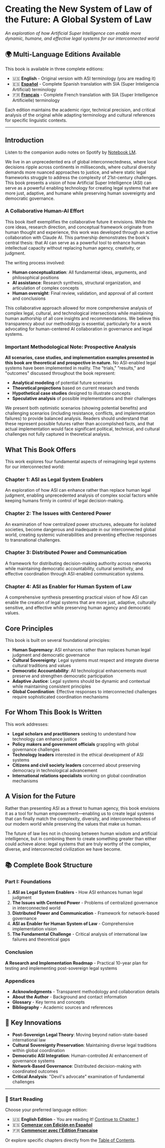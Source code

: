 # Creating the New System of Law of the Future: A Global System of Law

*An exploration of how Artificial Super Intelligence can enable more dynamic, humane, and effective legal systems for our interconnected world*

## 🌍 Multi-Language Editions Available

This book is available in three complete editions:

- 🇺🇸 **English** - Original version with ASI terminology (you are reading it)
- 🇪🇸 **[Español](https://eladem.gitbook.io/legal-utopy/es/)** - Complete Spanish translation with SIA (Super Inteligencia Artificial) terminology  
- 🇫🇷 **[Français](https://eladem.gitbook.io/legal-utopy/fr/)** - Complete French translation with SIA (Super Intelligence Artificielle) terminology

Each edition maintains the academic rigor, technical precision, and critical analysis of the original while adapting terminology and cultural references for specific linguistic contexts.

---

## Introduction

Listen to the companion audio notes on Spotify by [Notebook LM](https://open.spotify.com/episode/5lcujUKKI5tbs6m4uwUpPz?si=Loh8Cx5sQnCAYLsU84MIAg).

We live in an unprecedented era of global interconnectedness, where local decisions ripple across continents in milliseconds, where cultural diversity demands more nuanced approaches to justice, and where static legal frameworks struggle to address the complexity of 21st-century challenges. This book presents a vision of how Artificial Super Intelligence (ASI) can serve as a powerful enabling technology for creating legal systems that are more just, adaptive, and humane while preserving human sovereignty and democratic governance.

### A Collaborative Human-AI Effort

This book itself exemplifies the collaborative future it envisions. While the core ideas, research direction, and conceptual framework originate from human thought and experience, this work was developed through an active collaboration with Claude AI. This partnership demonstrates the book's central thesis: that AI can serve as a powerful tool to enhance human intellectual capacity without replacing human agency, creativity, or judgment.

The writing process involved:
- **Human conceptualization**: All fundamental ideas, arguments, and philosophical positions
- **AI assistance**: Research synthesis, structural organization, and articulation of complex concepts
- **Human oversight**: Final review, validation, and approval of all content and conclusions

This collaborative approach allowed for more comprehensive analysis of complex legal, cultural, and technological intersections while maintaining human authorship of all core insights and recommendations. We believe this transparency about our methodology is essential, particularly for a work advocating for human-centered AI collaboration in governance and legal systems.

### Important Methodological Note: Prospective Analysis

**All scenarios, case studies, and implementation examples presented in this book are theoretical and prospective in nature.** No ASI-enabled legal systems have been implemented in reality. The "trials," "results," and "outcomes" discussed throughout the book represent:

- **Analytical modeling** of potential future scenarios
- **Theoretical projections** based on current research and trends  
- **Hypothetical case studies** designed to illustrate concepts
- **Speculative analysis** of possible implementations and their challenges

We present both optimistic scenarios (showing potential benefits) and challenging scenarios (including resistance, conflicts, and implementation failures) to provide balanced analysis. Readers should understand that these represent possible futures rather than accomplished facts, and that actual implementation would face significant political, technical, and cultural challenges not fully captured in theoretical analysis.

## What This Book Offers

This work explores four fundamental aspects of reimagining legal systems for our interconnected world:

### **Chapter 1: ASI as Legal System Enablers**
An exploration of how ASI can enhance rather than replace human legal judgment, enabling unprecedented analysis of complex social factors while keeping humans firmly in control of legal decision-making.

### **Chapter 2: The Issues with Centered Power**
An examination of how centralized power structures, adequate for isolated societies, become dangerous and inadequate in our interconnected global world, creating systemic vulnerabilities and preventing effective responses to transnational challenges.

### **Chapter 3: Distributed Power and Communication**
A framework for distributing decision-making authority across networks while maintaining democratic accountability, cultural sensitivity, and effective coordination through ASI-enabled communication systems.

### **Chapter 4: ASI as Enabler for Human System of Law**
A comprehensive synthesis presenting practical vision of how ASI can enable the creation of legal systems that are more just, adaptive, culturally sensitive, and effective while preserving human agency and democratic values.

## Core Principles

This book is built on several foundational principles:

- **Human Supremacy**: ASI enhances rather than replaces human legal judgment and democratic governance
- **Cultural Sovereignty**: Legal systems must respect and integrate diverse cultural traditions and values
- **Democratic Accountability**: All technological enhancements must preserve and strengthen democratic participation
- **Adaptive Justice**: Legal systems should be dynamic and contextual while maintaining consistent principles
- **Global Coordination**: Effective responses to interconnected challenges require sophisticated coordination mechanisms

## For Whom This Book Is Written

This work addresses:

- **Legal scholars and practitioners** seeking to understand how technology can enhance justice
- **Policy makers and government officials** grappling with global governance challenges  
- **Technology leaders** interested in the ethical development of ASI systems
- **Citizens and civil society leaders** concerned about preserving democracy in technological advancement
- **International relations specialists** working on global coordination mechanisms

## A Vision for the Future

Rather than presenting ASI as a threat to human agency, this book envisions it as a tool for human empowerment—enabling us to create legal systems that can finally match the complexity, diversity, and interconnectedness of our modern world while preserving the values that make us human.

The future of law lies not in choosing between human wisdom and artificial intelligence, but in combining them to create something greater than either could achieve alone: legal systems that are truly worthy of the complex, diverse, and interconnected civilization we have become.

## 📚 Complete Book Structure

### Part I: Foundations
1. **ASI as Legal System Enablers** - How ASI enhances human legal judgment
2. **The Issues with Centered Power** - Problems of centralized governance in interconnected world  
3. **Distributed Power and Communication** - Framework for network-based governance
4. **ASI as Enabler for Human System of Law** - Comprehensive implementation vision
5. **The Fundamental Challenge** - Critical analysis of international law failures and theoretical gaps

### Conclusion
**A Research and Implementation Roadmap** - Practical 10-year plan for testing and implementing post-sovereign legal systems

### Appendices
- **Acknowledgments** - Transparent methodology and collaboration details
- **About the Author** - Background and contact information
- **Glossary** - Key terms and concepts
- **Bibliography** - Academic sources and references

## 🚀 Key Innovations

- **Post-Sovereign Legal Theory**: Moving beyond nation-state-based international law
- **Cultural Sovereignty Preservation**: Maintaining diverse legal traditions within global coordination
- **Democratic ASI Integration**: Human-controlled AI enhancement of governance systems
- **Network-Based Governance**: Distributed decision-making with coordinated outcomes
- **Critical Analysis**: "Devil's advocate" examination of fundamental challenges

---

### 📖 Start Reading

Choose your preferred language edition:
- 🇺🇸 **English Edition** - You are reading it! [Continue to Chapter 1](chapter-01.md)
- 🇪🇸 **[Comenzar con Edición en Español](https://eladem.gitbook.io/legal-utopy/es/)**
- 🇫🇷 **[Commencer avec l'Édition Française](https://eladem.gitbook.io/legal-utopy/fr/)**

Or explore specific chapters directly from the [Table of Contents](SUMMARY.md). 